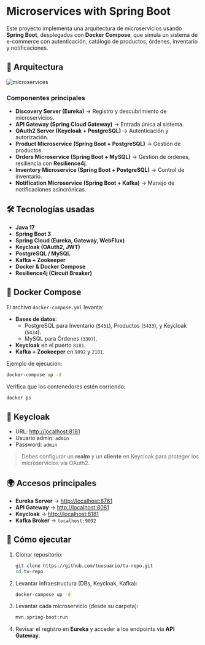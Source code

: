 # Microservices with Spring Boot  

Este proyecto implementa una arquitectura de microservicios usando **Spring Boot**, desplegados con **Docker Compose**, que simula un sistema de e-commerce con autenticación, catálogo de productos, órdenes, inventario y notificaciones.  

## 📌 Arquitectura  

![microservices](https://github.com/user-attachments/assets/356143d1-6245-4824-bf97-df24cd8d7270)

### Componentes principales  
- **Discovery Server (Eureka)** → Registro y descubrimiento de microservicios.  
- **API Gateway (Spring Cloud Gateway)** → Entrada única al sistema.  
- **OAuth2 Server (Keycloak + PostgreSQL)** → Autenticación y autorización.  
- **Product Microservice (Spring Boot + PostgreSQL)** → Gestión de productos.  
- **Orders Microservice (Spring Boot + MySQL)** → Gestión de órdenes, resiliencia con **Resilience4j**.  
- **Inventory Microservice (Spring Boot + PostgreSQL)** → Control de inventario.  
- **Notification Microservice (Spring Boot + Kafka)** → Manejo de notificaciones asincrónicas.  

## 🛠️ Tecnologías usadas  

- **Java 17**  
- **Spring Boot 3**  
- **Spring Cloud (Eureka, Gateway, WebFlux)**  
- **Keycloak (OAuth2, JWT)**  
- **PostgreSQL / MySQL**  
- **Kafka + Zookeeper**  
- **Docker & Docker Compose**  
- **Resilience4j (Circuit Breaker)**  

## 🐳 Docker Compose  

El archivo `docker-compose.yml` levanta:  

- **Bases de datos**:  
  - PostgreSQL para Inventario (`5431`), Productos (`5433`), y Keycloak (`5434`).  
  - MySQL para Órdenes (`3307`).  
- **Keycloak** en el puerto `8181`.  
- **Kafka + Zookeeper** en `9092` y `2181`.  

Ejemplo de ejecución:  

```bash
docker-compose up -d
```

Verifica que los contenedores estén corriendo:  

```bash
docker ps
```

## 🔑 Keycloak  

- URL: [http://localhost:8181](http://localhost:8181)  
- Usuario admin: `admin`  
- Password: `admin`  

> Debes configurar un **realm** y un **cliente** en Keycloak para proteger los microservicios vía OAuth2.  

## 🌍 Accesos principales  

- **Eureka Server** → [http://localhost:8761](http://localhost:8761)  
- **API Gateway** → [http://localhost:8081](http://localhost:8081)  
- **Keycloak** → [http://localhost:8181](http://localhost:8181)  
- **Kafka Broker** → `localhost:9092`  

## 🚀 Cómo ejecutar  

1. Clonar repositorio:  
   ```bash
   git clone https://github.com/tuusuario/tu-repo.git
   cd tu-repo
   ```

2. Levantar infraestructura (DBs, Keycloak, Kafka):  
   ```bash
   docker-compose up -d
   ```

3. Levantar cada microservicio (desde su carpeta):  
   ```bash
   mvn spring-boot:run
   ```

4. Revisar el registro en **Eureka** y acceder a los endpoints vía **API Gateway**.  

